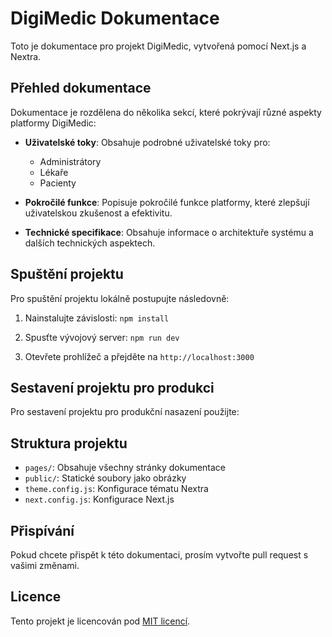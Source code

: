 # DigiMedic Dokumentace

Toto je dokumentace pro projekt DigiMedic, vytvořená pomocí Next.js a Nextra.

## Přehled dokumentace

Dokumentace je rozdělena do několika sekcí, které pokrývají různé aspekty platformy DigiMedic:

- **Uživatelské toky**: Obsahuje podrobné uživatelské toky pro:
  - Administrátory
  - Lékaře
  - Pacienty

- **Pokročilé funkce**: Popisuje pokročilé funkce platformy, které zlepšují uživatelskou zkušenost a efektivitu.

- **Technické specifikace**: Obsahuje informace o architektuře systému a dalších technických aspektech.

## Spuštění projektu

Pro spuštění projektu lokálně postupujte následovně:

1. Nainstalujte závislosti:   ```
   npm install   ```

2. Spusťte vývojový server:   ```
   npm run dev   ```

3. Otevřete prohlížeč a přejděte na `http://localhost:3000`

## Sestavení projektu pro produkci

Pro sestavení projektu pro produkční nasazení použijte:

## Struktura projektu

- `pages/`: Obsahuje všechny stránky dokumentace
- `public/`: Statické soubory jako obrázky
- `theme.config.js`: Konfigurace tématu Nextra
- `next.config.js`: Konfigurace Next.js

## Přispívání

Pokud chcete přispět k této dokumentaci, prosím vytvořte pull request s vašimi změnami.

## Licence

Tento projekt je licencován pod [MIT licencí](LICENSE).
